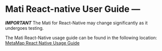 # Mati React-native User Guide &mdash;

_**IMPORTANT**_ The Mati for React-Native may change significantly as it undergoes testing.

The Mati React-Native usage guide can be found in the following location:
[MetaMap React Native Usage Guide](docs/mati-reactNative.md)
